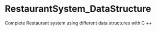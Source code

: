 # RestaurantSystem_DataStructure
Complete Restaurant system using different data structures with C ++

